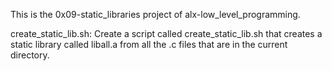 This is the 0x09-static_libraries project of alx-low_level_programming.

create_static_lib.sh: Create a script called create_static_lib.sh that creates a static library called liball.a from all the .c files that are in the current directory.
